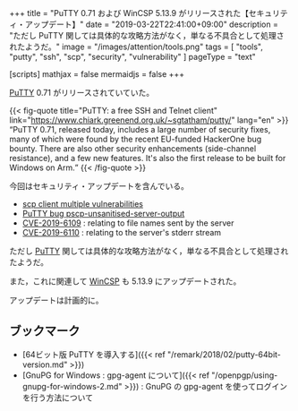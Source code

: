 +++
title = "PuTTY 0.71 および WinCSP 5.13.9 がリリースされた【セキュリティ・アップデート】"
date = "2019-03-22T22:41:00+09:00"
description = "ただし PuTTY 関しては具体的な攻略方法がなく，単なる不具合として処理されたようだ。"
image = "/images/attention/tools.png"
tags  = [ "tools", "putty", "ssh", "scp", "security", "vulnerability" ]
pageType = "text"

[scripts]
  mathjax = false
  mermaidjs = false
+++

[PuTTY] 0.71 がリリースされていていた。

{{< fig-quote title="PuTTY: a free SSH and Telnet client" link="https://www.chiark.greenend.org.uk/~sgtatham/putty/" lang="en" >}}
<q>PuTTY 0.71, released today, includes a large number of security fixes, many of which were found by the recent EU-funded HackerOne bug bounty. There are also other security enhancements (side-channel resistance), and a few new features. It's also the first release to be built for Windows on Arm.</q>
{{< /fig-quote >}}

今回はセキュリティ・アップデートを含んでいる。

- [scp client multiple vulnerabilities](https://sintonen.fi/advisories/scp-client-multiple-vulnerabilities.txt)
- [PuTTY bug pscp-unsanitised-server-output](https://www.chiark.greenend.org.uk/~sgtatham/putty/wishlist/pscp-unsanitised-server-output.html)
- [CVE-2019-6109](https://cve.mitre.org/cgi-bin/cvename.cgi?name=CVE-2019-6109) : relating to file names sent by the server
- [CVE-2019-6110](https://cve.mitre.org/cgi-bin/cvename.cgi?name=CVE-2019-6110) : relating to the server's stderr stream

ただし [PuTTY] 関しては具体的な攻略方法がなく，単なる不具合として処理されたようだ。

また，これに関連して [WinCSP] も 5.13.9 にアップデートされた。

アップデートは計画的に。

## ブックマーク

- [64ビット版 PuTTY を導入する]({{< ref "/remark/2018/02/putty-64bit-version.md" >}})
- [GnuPG for Windows : gpg-agent について]({{< ref "/openpgp/using-gnupg-for-windows-2.md" >}}) : GnuPG の gpg-agent を使ってログインを行う方法について

[PuTTY]: https://www.chiark.greenend.org.uk/~sgtatham/putty/ "PuTTY: a free SSH and Telnet client"
[WinCSP]: https://winscp.net/ "WinSCP :: Official Site :: Free SFTP and FTP client for Windows"
<!-- eof -->
